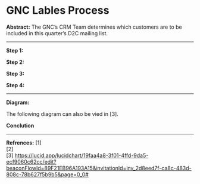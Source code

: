 # GNC Lables Process

**Abstract:** The GNC’s CRM Team determines which customers are to be included in this quarter’s D2C mailing list.

----------------------

**Step 1:**

**Step 2:**

**Step 3:**

**Step 4:**

 --------------------------
 
**Diagram:**



The following diagram can also be vied in [3].

**Conclution**
 
---------------------------------------------
**Refrences:**
[1]<br>
[2]<br>
[3] https://lucid.app/lucidchart/19faa4a8-3f01-4ffd-9da5-ecf9060c62cc/edit?beaconFlowId=89F21EB96A193A15&invitationId=inv_2d8eed7f-ca8c-483d-808c-78b627f5b9b5&page=0_0#
